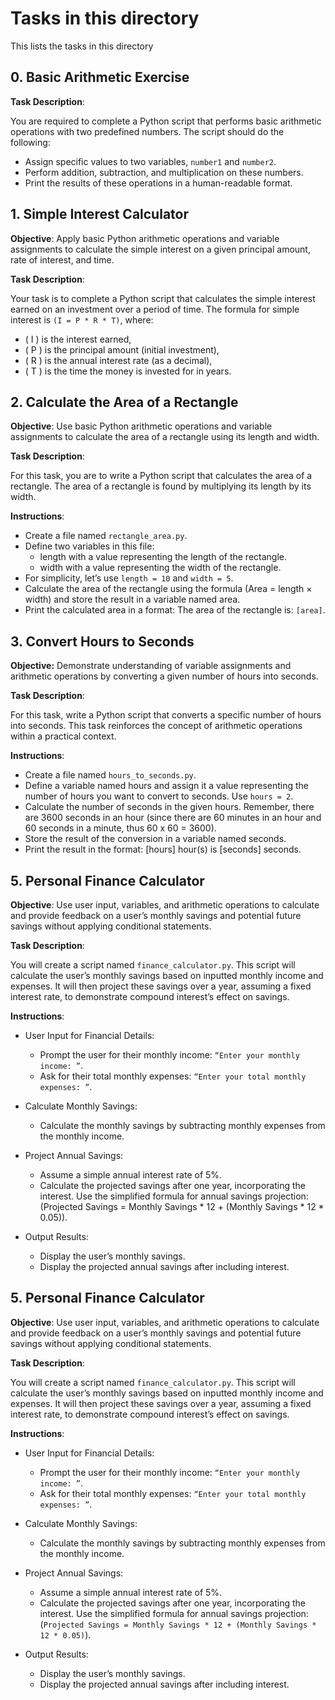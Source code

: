 # Tasks in this directory
This lists the tasks in this directory

## 0. Basic Arithmetic Exercise
__Task Description__:

You are required to complete a Python script that performs basic arithmetic operations with two predefined numbers. The script should do the following:

 - Assign specific values to two variables, `number1` and `number2`.
 - Perform addition, subtraction, and multiplication on these numbers.
 - Print the results of these operations in a human-readable format.


## 1. Simple Interest Calculator

**Objective**: Apply basic Python arithmetic operations and variable assignments to calculate the simple interest on a given principal amount, rate of interest, and time.

**Task Description**:

Your task is to complete a Python script that calculates the simple interest earned on an investment over a period of time. The formula for simple interest is `(I = P * R * T)`, where:

 - ( I ) is the interest earned,
 - ( P ) is the principal amount (initial investment),
 - ( R ) is the annual interest rate (as a decimal),
 - ( T ) is the time the money is invested for in years.

## 2. Calculate the Area of a Rectangle
__Objective__: Use basic Python arithmetic operations and variable assignments to calculate the area of a rectangle using its length and width.

__Task Description__:

For this task, you are to write a Python script that calculates the area of a rectangle. The area of a rectangle is found by multiplying its length by its width.

__Instructions__:

 - Create a file named `rectangle_area.py`.
 - Define two variables in this file:
	- length with a value representing the length of the rectangle.
	- width with a value representing the width of the rectangle.
 - For simplicity, let’s use `length = 10` and `width = 5`.
 - Calculate the area of the rectangle using the formula (Area = length × width) and store the result in a variable named area.
 - Print the calculated area in a format: The area of the rectangle is: `[area]`.

## 3. Convert Hours to Seconds 
__Objective:__ Demonstrate understanding of variable assignments and arithmetic operations by converting a given number of hours into seconds.

__Task Description__:

For this task, write a Python script that converts a specific number of hours into seconds. This task reinforces the concept of arithmetic operations within a practical context.

__Instructions__:

 - Create a file named `hours_to_seconds.py`.
 - Define a variable named hours and assign it a value representing the number of hours you want to convert to seconds. Use `hours = 2`.
 - Calculate the number of seconds in the given hours. Remember, there are 3600 seconds in an hour (since there are 60 minutes in an hour and 60 seconds in a minute, thus 60 x 60 = 3600).
 - Store the result of the conversion in a variable named seconds.
 - Print the result in the format: [hours] hour(s) is [seconds] seconds.

## 5. Personal Finance Calculator 
__Objective__: Use user input, variables, and arithmetic operations to calculate and provide feedback on a user’s monthly savings and potential future savings without applying conditional statements.

__Task Description__:

You will create a script named `finance_calculator.py`. This script will calculate the user’s monthly savings based on inputted monthly income and expenses. It will then project these savings over a year, assuming a fixed interest rate, to demonstrate compound interest’s effect on savings.

__Instructions__:

 - User Input for Financial Details:
	- Prompt the user for their monthly income: `“Enter your monthly income: ”`.
	- Ask for their total monthly expenses: `“Enter your total monthly expenses: ”`.

 - Calculate Monthly Savings:
	- Calculate the monthly savings by subtracting monthly expenses from the monthly income.

 - Project Annual Savings:
	- Assume a simple annual interest rate of 5%.
	- Calculate the projected savings after one year, incorporating the interest. Use the simplified formula for annual savings projection: (Projected Savings = Monthly Savings * 12 + (Monthly Savings * 12 * 0.05)).

 - Output Results:
	- Display the user’s monthly savings.
	- Display the projected annual savings after including interest.

## 5. Personal Finance Calculator 
__Objective__: Use user input, variables, and arithmetic operations to calculate and provide feedback on a user’s monthly savings and potential future savings without applying conditional statements.

__Task Description__:

You will create a script named `finance_calculator.py`. This script will calculate the user’s monthly savings based on inputted monthly income and expenses. It will then project these savings over a year, assuming a fixed interest rate, to demonstrate compound interest’s effect on savings.

__Instructions__:

 - User Input for Financial Details:
	- Prompt the user for their monthly income: `“Enter your monthly income: ”`.
	- Ask for their total monthly expenses: `“Enter your total monthly expenses: ”`.

 - Calculate Monthly Savings:
	- Calculate the monthly savings by subtracting monthly expenses from the monthly income.

 - Project Annual Savings:
	- Assume a simple annual interest rate of 5%.
	- Calculate the projected savings after one year, incorporating the interest. Use the simplified formula for annual savings projection: (`Projected Savings = Monthly Savings * 12 + (Monthly Savings * 12 * 0.05)`).

 - Output Results:
	- Display the user’s monthly savings.
	- Display the projected annual savings after including interest.


